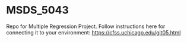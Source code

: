 # MSDS_5043
Repo for Multiple Regression Project. Follow instructions here for connecting it to your environment: https://cfss.uchicago.edu/git05.html


